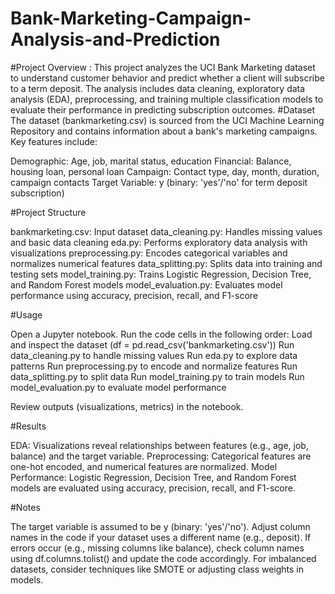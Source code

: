 # Bank-Marketing-Campaign-Analysis-and-Prediction

#Project Overview : 
This project analyzes the UCI Bank Marketing dataset to understand customer behavior and predict whether a client will subscribe to a term deposit. The analysis includes data cleaning, exploratory data analysis (EDA), preprocessing, and training multiple classification models to evaluate their performance in predicting subscription outcomes.
#Dataset
The dataset (bankmarketing.csv) is sourced from the UCI Machine Learning Repository and contains information about a bank's marketing campaigns. Key features include:

Demographic: Age, job, marital status, education
Financial: Balance, housing loan, personal loan
Campaign: Contact type, day, month, duration, campaign contacts
Target Variable: y (binary: 'yes'/'no' for term deposit subscription)

#Project Structure

bankmarketing.csv: Input dataset
data_cleaning.py: Handles missing values and basic data cleaning
eda.py: Performs exploratory data analysis with visualizations
preprocessing.py: Encodes categorical variables and normalizes numerical features
data_splitting.py: Splits data into training and testing sets
model_training.py: Trains Logistic Regression, Decision Tree, and Random Forest models
model_evaluation.py: Evaluates model performance using accuracy, precision, recall, and F1-score



#Usage

Open a Jupyter notebook.
Run the code cells in the following order:
Load and inspect the dataset (df = pd.read_csv('bankmarketing.csv'))
Run data_cleaning.py to handle missing values
Run eda.py to explore data patterns
Run preprocessing.py to encode and normalize features
Run data_splitting.py to split data
Run model_training.py to train models
Run model_evaluation.py to evaluate model performance


Review outputs (visualizations, metrics) in the notebook.

#Results

EDA: Visualizations reveal relationships between features (e.g., age, job, balance) and the target variable.
Preprocessing: Categorical features are one-hot encoded, and numerical features are normalized.
Model Performance: Logistic Regression, Decision Tree, and Random Forest models are evaluated using accuracy, precision, recall, and F1-score.

#Notes

The target variable is assumed to be y (binary: 'yes'/'no'). Adjust column names in the code if your dataset uses a different name (e.g., deposit).
If errors occur (e.g., missing columns like balance), check column names using df.columns.tolist() and update the code accordingly.
For imbalanced datasets, consider techniques like SMOTE or adjusting class weights in models.

